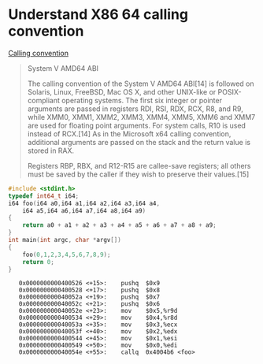# Understand X86 64 calling convention



[Calling convention](http://en.wikipedia.org/wiki/X86_calling_conventions)


> System V AMD64 ABI
>
> The calling convention of the System V AMD64 ABI[14] is followed on
> Solaris, Linux, FreeBSD, Mac OS X, and other UNIX-like or
> POSIX-compliant operating systems. The first six integer or pointer
> arguments are passed in registers RDI, RSI, RDX, RCX, R8, and R9,
> while XMM0, XMM1, XMM2, XMM3, XMM4, XMM5, XMM6 and XMM7 are used for
> floating point arguments. For system calls, R10 is used instead of
> RCX.[14] As in the Microsoft x64 calling convention, additional
> arguments are passed on the stack and the return value is stored in
> RAX.
>
> Registers RBP, RBX, and R12-R15 are callee-save registers; all others
> must be saved by the caller if they wish to preserve their values.[15]


```c
#include <stdint.h>
typedef int64_t i64;
i64 foo(i64 a0,i64 a1,i64 a2,i64 a3,i64 a4,
	i64 a5,i64 a6,i64 a7,i64 a8,i64 a9)
{
    return a0 + a1 + a2 + a3 + a4 + a5 + a6 + a7 + a8 + a9;
}
int main(int argc, char *argv[])
{
    foo(0,1,2,3,4,5,6,7,8,9);
    return 0;
}
```

```x86asm
   0x0000000000400526 <+15>:	pushq  $0x9
   0x0000000000400528 <+17>:	pushq  $0x8
   0x000000000040052a <+19>:	pushq  $0x7
   0x000000000040052c <+21>:	pushq  $0x6
   0x000000000040052e <+23>:	mov    $0x5,%r9d
   0x0000000000400534 <+29>:	mov    $0x4,%r8d
   0x000000000040053a <+35>:	mov    $0x3,%ecx
   0x000000000040053f <+40>:	mov    $0x2,%edx
   0x0000000000400544 <+45>:	mov    $0x1,%esi
   0x0000000000400549 <+50>:	mov    $0x0,%edi
   0x000000000040054e <+55>:	callq  0x4004b6 <foo>
```
